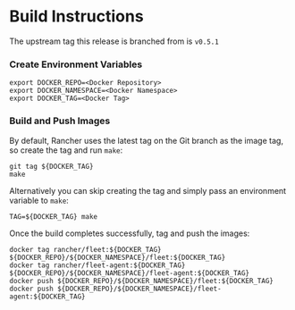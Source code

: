 # Build Instructions

The upstream tag this release is branched from is `v0.5.1`

### Create Environment Variables

```
export DOCKER_REPO=<Docker Repository>
export DOCKER_NAMESPACE=<Docker Namespace>
export DOCKER_TAG=<Docker Tag>
```

### Build and Push Images

By default, Rancher uses the latest tag on the Git branch as the image tag, so create the tag and run `make`:
```
git tag ${DOCKER_TAG}
make
```

Alternatively you can skip creating the tag and simply pass an environment variable to `make`:
```
TAG=${DOCKER_TAG} make
```

Once the build completes successfully, tag and push the images:
```
docker tag rancher/fleet:${DOCKER_TAG} ${DOCKER_REPO}/${DOCKER_NAMESPACE}/fleet:${DOCKER_TAG}
docker tag rancher/fleet-agent:${DOCKER_TAG} ${DOCKER_REPO}/${DOCKER_NAMESPACE}/fleet-agent:${DOCKER_TAG}
docker push ${DOCKER_REPO}/${DOCKER_NAMESPACE}/fleet:${DOCKER_TAG}
docker push ${DOCKER_REPO}/${DOCKER_NAMESPACE}/fleet-agent:${DOCKER_TAG}
```


